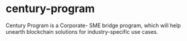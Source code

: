 # century-program

Century Program is a Corporate- SME bridge program, which will help unearth blockchain solutions for industry-specific use cases. 
